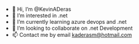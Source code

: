 - 👋 Hi, I’m @KevinADeras
- 👀 I’m interested in .net
- 🌱 I’m currently learning azure devops and .net
- 💞️ I’m looking to collaborate on .net Development
- 📫 Contact me by email kaderasm@hotmail.com



